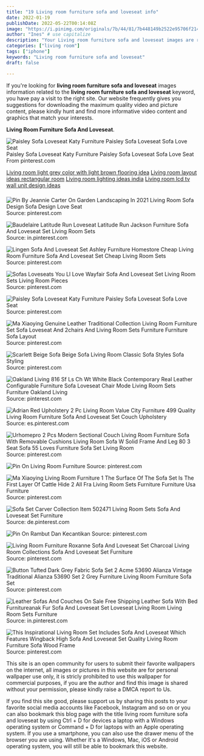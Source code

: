 ```yaml
---
title: "19 Living room furniture sofa and loveseat info"
date: 2022-01-19
publishDate: 2022-05-22T00:14:08Z
image: "https://i.pinimg.com/originals/7b/44/81/7b448149b2522e95706f214dcb39a9b4.jpg"
author: "Ines" # use capitalize
description: "Your Living room furniture sofa and loveseat images are ready. Living room furniture sofa and loveseat are a topic that is being searched for and liked by netizens now. You can Find and Download the Living room furniture sofa and loveseat files here. Download all royalty-free photos."
categories: ["living room"]
tags: ["iphone"]
keywords: "Living room furniture sofa and loveseat"
draft: false

---
```


If you're looking for **living room furniture sofa and loveseat** images information related to the **living room furniture sofa and loveseat** keyword, you have pay a visit to the right  site.  Our website frequently  gives you  suggestions  for downloading  the maximum  quality video and picture  content, please kindly hunt and find more informative video content and graphics  that match your interests.

**Living Room Furniture Sofa And Loveseat**. 

![Paisley Sofa Loveseat Katy Furniture Paisley Sofa Loveseat Sofa Love Seat](https://i.pinimg.com/564x/50/e0/63/50e063586418eb83f226d3fa7018afae.jpg "Paisley Sofa Loveseat Katy Furniture Paisley Sofa Loveseat Sofa Love Seat")
Paisley Sofa Loveseat Katy Furniture Paisley Sofa Loveseat Sofa Love Seat From pinterest.com

[Living room light grey color with light brown flooring idea](/living-room-light-grey-color-with-light-brown-flooring-idea/)
[Living room layout ideas rectangular room](/living-room-layout-ideas-rectangular-room/)
[Living room lighting ideas india](/living-room-lighting-ideas-india/)
[Living room lcd tv wall unit design ideas](/living-room-lcd-tv-wall-unit-design-ideas/)



### 

 


![Pin By Jeannie Carter On Garden Landscaping In 2021 Living Room Sofa Design Sofa Design Love Seat](https://i.pinimg.com/736x/7b/2c/4c/7b2c4c01fce0a4b30784c77c70b787e9.jpg "Pin By Jeannie Carter On Garden Landscaping In 2021 Living Room Sofa Design Sofa Design Love Seat")
Source: pinterest.com

 

![Baudelaire Latitude Run Loveseat Latitude Run Jackson Furniture Sofa And Loveseat Set Living Room Sets](https://i.pinimg.com/474x/54/ac/fd/54acfdd6ad235f2dfd4866150fe529ce.jpg "Baudelaire Latitude Run Loveseat Latitude Run Jackson Furniture Sofa And Loveseat Set Living Room Sets")
Source: in.pinterest.com

 

![Lingen Sofa And Loveseat Set Ashley Furniture Homestore Cheap Living Room Furniture Sofa And Loveseat Set Cheap Living Room Sets](https://i.pinimg.com/474x/0f/a1/02/0fa102e372214a4cde4619f6d329b53d.jpg "Lingen Sofa And Loveseat Set Ashley Furniture Homestore Cheap Living Room Furniture Sofa And Loveseat Set Cheap Living Room Sets")
Source: pinterest.com

 

![Sofas Loveseats You Ll Love Wayfair Sofa And Loveseat Set Living Room Sets Living Room Pieces](https://i.pinimg.com/474x/f4/43/30/f443307a5660c4b095206f612de2a429.jpg "Sofas Loveseats You Ll Love Wayfair Sofa And Loveseat Set Living Room Sets Living Room Pieces")
Source: pinterest.com

 

![Paisley Sofa Loveseat Katy Furniture Paisley Sofa Loveseat Sofa Love Seat](https://i.pinimg.com/564x/50/e0/63/50e063586418eb83f226d3fa7018afae.jpg "Paisley Sofa Loveseat Katy Furniture Paisley Sofa Loveseat Sofa Love Seat")
Source: pinterest.com

 

![Ma Xiaoying Genuine Leather Traditional Collection Living Room Furniture Set Sofa Loveseat And 2chairs And Living Room Sets Furniture Furniture Sofa Layout](https://i.pinimg.com/originals/b7/15/b1/b715b1cce1a53d7cc938cf01cb4d758e.jpg "Ma Xiaoying Genuine Leather Traditional Collection Living Room Furniture Set Sofa Loveseat And 2chairs And Living Room Sets Furniture Furniture Sofa Layout")
Source: pinterest.com

 

![Scarlett Beige Sofa Beige Sofa Living Room Classic Sofa Styles Sofa Styling](https://i.pinimg.com/originals/f9/43/25/f94325c929c7f370f5e16d8129e11f2d.jpg "Scarlett Beige Sofa Beige Sofa Living Room Classic Sofa Styles Sofa Styling")
Source: pinterest.com

 

![Oakland Living 816 Sf Ls Ch Wt White Black Contemporary Real Leather Configurable Furniture Sofa Loveseat Chair Mode Living Room Sets Furniture Oakland Living](https://i.pinimg.com/originals/1b/27/de/1b27de8e7af30c71e8e5e451d35ace8b.jpg "Oakland Living 816 Sf Ls Ch Wt White Black Contemporary Real Leather Configurable Furniture Sofa Loveseat Chair Mode Living Room Sets Furniture Oakland Living")
Source: pinterest.com

 

![Adrian Red Upholstery 2 Pc Living Room Value City Furniture 499 Quality Living Room Furniture Sofa And Loveseat Set Couch Upholstery](https://i.pinimg.com/originals/d2/be/63/d2be6334b53a15d734df50c460a328f4.jpg "Adrian Red Upholstery 2 Pc Living Room Value City Furniture 499 Quality Living Room Furniture Sofa And Loveseat Set Couch Upholstery")
Source: es.pinterest.com

 

![Urhomepro 2 Pcs Modern Sectional Couch Living Room Furniture Sofa With Removable Cushions Living Room Sofa W Solid Frame And Leg 80 3 Seat Sofa 55 Loves Furniture Sofa Set Living Room](https://i.pinimg.com/originals/f2/7d/39/f27d39e2b254004406c1be810f1ea369.jpg "Urhomepro 2 Pcs Modern Sectional Couch Living Room Furniture Sofa With Removable Cushions Living Room Sofa W Solid Frame And Leg 80 3 Seat Sofa 55 Loves Furniture Sofa Set Living Room")
Source: pinterest.com

 

![Pin On Living Room Furniture](https://i.pinimg.com/originals/cd/70/02/cd70027dc025ad3094cfa6cd573200dd.jpg "Pin On Living Room Furniture")
Source: pinterest.com

 

![Ma Xiaoying Living Room Furniture 1 The Surface Of The Sofa Set Is The First Layer Of Cattle Hide 2 All Fra Living Room Sets Furniture Furniture Usa Furniture](https://i.pinimg.com/originals/1b/52/ed/1b52eda507060f335a07b8574f7025a2.jpg "Ma Xiaoying Living Room Furniture 1 The Surface Of The Sofa Set Is The First Layer Of Cattle Hide 2 All Fra Living Room Sets Furniture Furniture Usa Furniture")
Source: pinterest.com

 

![Sofa Set Carver Collection Item 502471 Living Room Sets Sofa And Loveseat Set Furniture](https://i.pinimg.com/originals/94/d7/b5/94d7b5a30d984aed055a2226136fb59f.jpg "Sofa Set Carver Collection Item 502471 Living Room Sets Sofa And Loveseat Set Furniture")
Source: de.pinterest.com

 

![Pin On Rambut Dan Kecantikan](https://i.pinimg.com/564x/1e/b3/82/1eb382e78f10cd6e929469d72ed89084.jpg "Pin On Rambut Dan Kecantikan")
Source: pinterest.com

 

![Living Room Furniture Roxanne Sofa And Loveseat Set Charcoal Living Room Collections Sofa And Loveseat Set Furniture](https://i.pinimg.com/736x/86/96/ff/8696ff9949a232e820a523b6c97f898b.jpg "Living Room Furniture Roxanne Sofa And Loveseat Set Charcoal Living Room Collections Sofa And Loveseat Set Furniture")
Source: pinterest.com

 

![Button Tufted Dark Grey Fabric Sofa Set 2 Acme 53690 Alianza Vintage Traditional Alianza 53690 Set 2 Grey Furniture Living Room Furniture Sofa Set](https://i.pinimg.com/originals/08/bc/aa/08bcaa80318e5e83f2287484c7327017.jpg "Button Tufted Dark Grey Fabric Sofa Set 2 Acme 53690 Alianza Vintage Traditional Alianza 53690 Set 2 Grey Furniture Living Room Furniture Sofa Set")
Source: pinterest.com

 

![Leather Sofas And Couches On Sale Free Shipping Leather Sofa With Bed Furnitureanak Fur Sofa And Loveseat Set Loveseat Living Room Living Room Sets Furniture](https://i.pinimg.com/564x/5e/0a/0b/5e0a0ba467888e1b8ada71f907bc81dd.jpg "Leather Sofas And Couches On Sale Free Shipping Leather Sofa With Bed Furnitureanak Fur Sofa And Loveseat Set Loveseat Living Room Living Room Sets Furniture")
Source: in.pinterest.com

 

![This Inspirational Living Room Set Includes Sofa And Loveseat Which Features Wingback High Sofa And Loveseat Set Quality Living Room Furniture Sofa Wood Frame](https://i.pinimg.com/originals/7b/44/81/7b448149b2522e95706f214dcb39a9b4.jpg "This Inspirational Living Room Set Includes Sofa And Loveseat Which Features Wingback High Sofa And Loveseat Set Quality Living Room Furniture Sofa Wood Frame")
Source: pinterest.com

 

This site is an open community for users to submit their favorite wallpapers on the internet, all images or pictures in this website are for personal wallpaper use only, it is stricly prohibited to use this wallpaper for commercial purposes, if you are the author and find this image is shared without your permission, please kindly raise a DMCA report to Us.

If you find this site good, please support us by sharing this posts to your favorite social media accounts like Facebook, Instagram and so on or you can also bookmark this blog page with the title living room furniture sofa and loveseat by using Ctrl + D for devices a laptop with a Windows operating system or Command + D for laptops with an Apple operating system. If you use a smartphone, you can also use the drawer menu of the browser you are using. Whether it's a Windows, Mac, iOS or Android operating system, you will still be able to bookmark this website.
